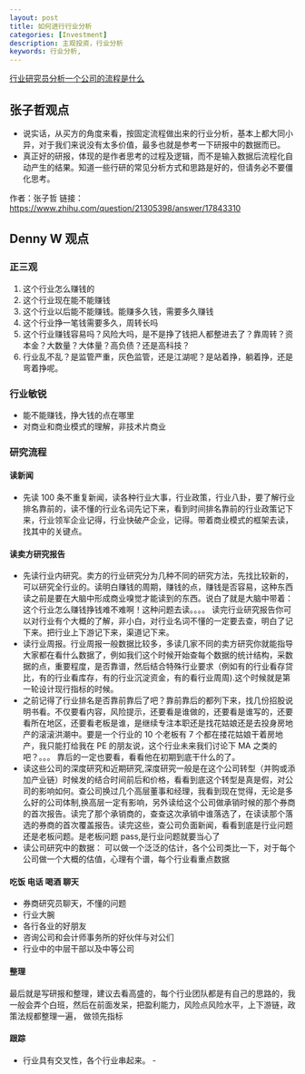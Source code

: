 ```yaml
---
layout: post
title: 如何进行行业分析
categories: [Investment]
description: 主观投资，行业分析
keywords: 行业分析,
---
```


[行业研究员分析一个公司的流程是什么](https://www.zhihu.com/question/21305398)

## 张子哲观点

- 说实话，从买方的角度来看，按固定流程做出来的行业分析，基本上都大同小异，对于我们来说没有太多价值，最多也就是参考一下研报中的数据而已。
- 真正好的研报，体现的是作者思考的过程及逻辑，而不是输入数据后流程化自动产生的结果。知道一些行研的常见分析方式和思路是好的，但请务必不要僵化思考。

作者：张子哲
链接：https://www.zhihu.com/question/21305398/answer/17843310

## Denny W 观点

### 正三观

1. 这个行业怎么赚钱的
2. 这个行业现在能不能赚钱
3. 这个行业以后能不能赚钱。能赚多久钱，需要多久赚钱
4. 这个行业挣一笔钱需要多久，周转长吗
5. 这个行业赚钱容易吗？风险大吗，是不是挣了钱把人都整进去了？靠周转？资本金？大数量？大体量？高负债？还是高科技？
6. 行业乱不乱？是监管严重，灰色监管，还是江湖呢？是站着挣，躺着挣，还是弯着挣呢。

### 行业敏锐

- 能不能赚钱，挣大钱的点在哪里
- 对商业和商业模式的理解，非技术片商业

### 研究流程

#### 读新闻

- 先读 100 条不重复新闻，读各种行业大事，行业政策，行业八卦，要了解行业排名靠前的，读不懂的行业名词先记下来，看到时间排名靠前的行业政策记下来，行业领军企业记得，行业快破产企业，记得。带着商业模式的框架去读，找其中的关键点。

#### 读卖方研究报告

- 先读行业内研究。卖方的行业研究分为几种不同的研究方法，先找比较新的，可以研究全行业的。读明白赚钱的周期，赚钱的点，赚钱是否容易，这种东西读之前是要在大脑中形成商业嗅觉才能读到的东西。说白了就是大脑中带着：这个行业怎么赚钱挣钱难不难啊！这种问题去读。。。。 读完行业研究报告你可以对行业有个大概的了解，非小白，对行业名词不懂的一定要去查，明白了记下来。把行业上下游记下来，渠道记下来。
- 读行业周报。行业周报一般数据比较多，多读几家不同的卖方研究你就能指导大家都在看什么数据了，例如我们这个时候开始查每个数据的统计结构，采数据的点，重要程度，是否靠谱，然后结合特殊行业要求（例如有的行业看存贷比，有的行业看库存，有的行业沉淀资金，有的看行业周周).这个时候就是第一轮设计现行指标的时候。
- 之前记得了行业排名是否靠前靠后了吧？靠前靠后的都列下来，找几份招股说明书看。不仅要看内容，风险提示，还要看是谁做的，还要看是谁写的，还要看所在地区，还要看老板是谁，是继续专注本职还是找花姑娘还是去投身房地产的滚滚洪潮中。要是一个行业的 10 个老板有 7 个都在搂花姑娘干着房地产，我只能打给我在 PE 的朋友说，这个行业未来我们讨论下 MA 之类的吧？。。。 靠后的一定也要看，看看他在初期到底干什么的了。
- 读这些公司的深度研究和近期研究,深度研究一般是在这个公司转型（并购或添加产业链）时候发的结合时间前后和价格，看看到底这个转型是真是假，对公司的影响如何。查公司换过几个高层董事和经理，我看到现在觉得，无论是多么好的公司体制,换高层一定有影响，另外读给这个公司做承销时候的那个券商的首次报告。读完了那个承销商的，查查这次承销中谁落选了，在读读那个落选的券商的首次覆盖报告。读完这些，查公司负面新闻，看看到底是行业问题还是老板问题。是老板问题 pass,是行业问题就要当心了
- 读公司研究中的数据： 可以做一个泛泛的估计，各个公司类比一下，对于每个公司做一个大概的估值，心理有个谱，每个行业看重点数据

#### 吃饭 电话 喝酒 聊天

- 券商研究员聊天，不懂的问题
- 行业大腕
- 各行各业的好朋友
- 咨询公司和会计师事务所的好伙伴与对公们
- 行业中的中层干部以及中等公司

#### 整理

最后就是写研报和整理，建议去看高盛的，每个行业团队都是有自己的思路的，我一般会弄个白班，然后在前面发呆，把盈利能力，风险点风险水平，上下游链，政策法规都整理一遍，
做领先指标

#### 跟踪

- 行业具有交叉性，各个行业串起来。 -
